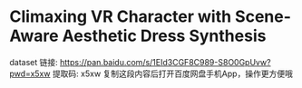 # Climaxing VR Character with Scene-Aware Aesthetic Dress Synthesis
 
dataset 
链接: https://pan.baidu.com/s/1EId3CGF8C989-S8O0GpUvw?pwd=x5xw 提取码: x5xw 复制这段内容后打开百度网盘手机App，操作更方便哦
